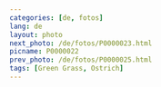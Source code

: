 ```yaml
---
categories: [de, fotos]
lang: de
layout: photo
next_photo: /de/fotos/P0000023.html
picname: P0000022
prev_photo: /de/fotos/P0000025.html
tags: [Green Grass, Ostrich]
---
```


